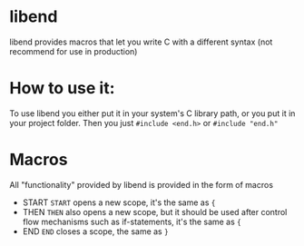 # libend

libend provides macros that let you write C with a different syntax (not recommend for use in production)


# How to use it:

To use libend you either put it in your system's C library path, or you put it in your project folder. Then you just
`#include <end.h>` or `#include "end.h"`


# Macros

All "functionality" provided by libend is provided in the form of macros

* START `START` opens a new scope, it's the same as `{`
* THEN `THEN` also opens a new scope, but it should be used after control flow mechanisms such as if-statements, it's the same as `{`
* END `END` closes a scope, the same as `}`
